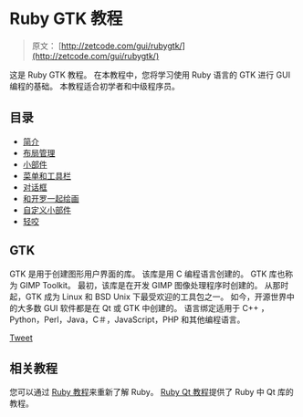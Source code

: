 # Ruby GTK 教程

> 原文： [http://zetcode.com/gui/rubygtk/](http://zetcode.com/gui/rubygtk/)

这是 Ruby GTK 教程。 在本教程中，您将学习使用 Ruby 语言的 GTK 进行 GUI 编程的基础。 本教程适合初学者和中级程序员。

## 目录



*   [简介](introduction/)
*   [布局管理](layoutmanagement/)
*   [小部件](widgets/)
*   [菜单和工具栏](menustoolbars/)
*   [对话框](dialogs/)
*   [和开罗一起绘画](cairo/)
*   [自定义小部件](customwidget/)
*   [轻咬](nibbles/)



## GTK

GTK 是用于创建图形用户界面的库。 该库是用 C 编程语言创建的。 GTK 库也称为 GIMP Toolkit。 最初，该库是在开发 GIMP 图像处理程序时创建的。 从那时起，GTK 成为 Linux 和 BSD Unix 下最受欢迎的工具包之一。 如今，开源世界中的大多数 GUI 软件都是在 Qt 或 GTK 中创建的。 语言绑定适用于 C++ ，Python，Perl，Java，C＃，JavaScript，PHP 和其他编程语言。

[Tweet](https://twitter.com/share) 

## 相关教程

您可以通过 [Ruby 教程](/lang/rubytutorial/)来重新了解 Ruby。 [Ruby Qt 教程](/gui/rubyqt/)提供了 Ruby 中 Qt 库的教程。